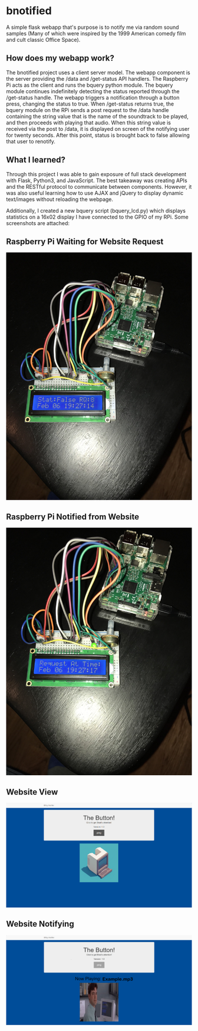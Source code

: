 # bnotified

A simple flask webapp that's purpose is to notify me via random sound samples (Many of which were inspired by the 1999 American comedy film and cult classic Office Space). 

## How does my webapp work?
The bnotified project uses a client server model. The webapp component is the server providing the /data and /get-status API handlers. The Raspberry Pi acts as the client and runs the bquery python module. The bquery module continues indefinitely detecting the status reported through the /get-status handle. The webapp triggers a notification through a button press, changing the status to true. When /get-status returns true, the bquery module on the RPi sends a post request to the /data handle containing the string value that is the name of the soundtrack to be played, and then proceeds with playing that audio. When this string value is received via the post to /data, it is displayed on screen of the notifying user for twenty seconds. After this point, status is brought back to false allowing that user to renotify.

## What I learned?
Through this project I was able to gain exposure of full stack development with Flask, Python3, and JavaScript. The best takeaway was creating APIs and the RESTful protocol to communicate between components. However, it was also useful learning how to use AJAX and jQuery to display dynamic text/images without reloading the webpage. 

Additionally, I created a new bquery script (bquery_lcd.py) which displays statistics on a 16x02 display I have connected to the GPIO of my RPi. Some screenshots are attached:

## Raspberry Pi Waiting for Website Request
![rpi_waiting](static/waiting.JPG?raw=true "Raspberry Pi Waiting for Website Request")

## Raspberry Pi Notified from Website
![rpi_notified](static/request_in.JPG?raw=true "Raspberry Pi Notified")

## Website View
![website](static/Website_view.PNG?raw=true "Website View")

## Website Notifying
![website-notifying](static/Website_notifying.PNG?raw=true "Website Notifying")
